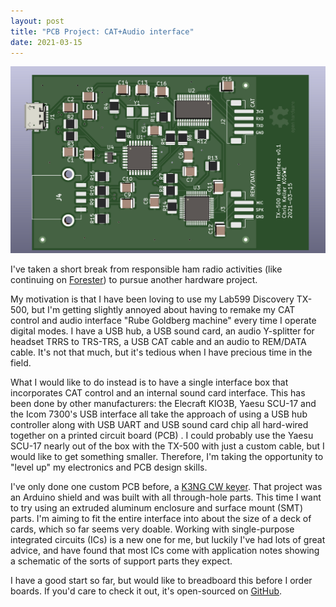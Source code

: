 ```yaml
---
layout: post
title: "PCB Project: CAT+Audio interface"
date: 2021-03-15
---
```


![Data interface PCB design](/assets/2021-03-15-tx500-data-interface.png)

I've taken a short break from responsible ham radio activities (like continuing on
[Forester](https://forester.radio/)) to pursue another hardware project.

My motivation is that I have been loving to use my Lab599 Discovery TX-500, but I'm getting slightly
annoyed about having to remake my CAT control and audio interface "Rube Goldberg machine" every time
I operate digital modes. I have a USB hub, a USB sound card, an audio Y-splitter for headset TRRS to
TRS-TRS, a USB CAT cable and an audio to REM/DATA cable. It's not that much, but it's tedious when I
have precious time in the field.

What I would like to do instead is to have a single interface box that incorporates CAT control and
an internal sound card interface. This has been done by other manufacturers: the Elecraft KIO3B,
Yaesu SCU-17 and the Icom 7300's USB interface all take the approach of using a USB hub controller
along with USB UART and USB sound card chip all hard-wired together on a printed circuit board (PCB)
. I could probably use the Yaesu SCU-17 nearly out of the box with the TX-500 with just a custom
cable, but I would like to get something smaller. Therefore, I'm taking the opportunity to "level
up" my electronics and PCB design skills.

I've only done one custom PCB before, a [K3NG CW keyer](/2020/05/02/pcb-design.html). That project
was an Arduino shield and was built with all through-hole parts. This time I want to try using an
extruded aluminum enclosure and surface mount (SMT) parts. I'm aiming to fit the entire interface
into about the size of a deck of cards, which so far seems very doable. Working with single-purpose
integrated circuits (ICs) is a new one for me, but luckily I've had lots of great advice, and have
found that most ICs come with application notes showing a schematic of the sorts of support parts
they expect.

I have a good start so far, but would like to breadboard this before I order boards. If you'd care
to check it out, it's open-sourced on [GitHub](https://github.com/k0swe/tx500-data-interface).
